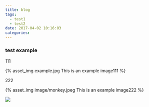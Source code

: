 ```yaml
---
title: blog
tags:
  - test1
  - test2
date: 2017-04-02 10:16:03
categories:
---
```


### test example

111

{% asset_img example.jpg This is an example image111 %}

222

{% asset_img image/monkey.jpeg This is an example image222 %}

![](/images/monkey.jpeg)